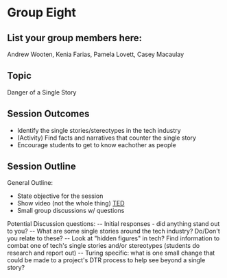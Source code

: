 # Group Eight

## List your group members here:
Andrew Wooten, Kenia Farias, Pamela Lovett, Casey Macaulay 

## Topic
Danger of a Single Story

## Session Outcomes
- Identify the single stories/stereotypes in the tech industry
- (Activity) Find facts and narratives that counter the single story
- Encourage students to get to know eachother as people 

## Session Outline
General Outline:
- State objective for the session
- Show video (not the whole thing) [TED](https://www.ted.com/talks/chimamanda_adichie_the_danger_of_a_single_story)
- Small group discussions w/ questions

Potential Discussion questions:
-- Initial responses - did anything stand out to you?
-- What are some single stories around the tech industry? Do/Don't you relate to these?
-- Look at "hidden figures" in tech? Find information to combat one of tech's single stories and/or stereotypes (students do research and report out)
-- Turing specific: what is one small change that could be made to a project's DTR process to help see beyond a single story?
